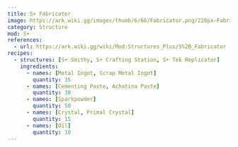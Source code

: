 ```yaml
---
title: S+ Fabricator
image: https://ark.wiki.gg/images/thumb/6/66/Fabricator.png/228px-Fabricator.png
category: Structure
mod: S+
references:
  - url: https://ark.wiki.gg/wiki/Mod:Structures_Plus/S%2B_Fabricator
recipes: 
  - structures: [S+ Smithy, S+ Crafting Station, S+ Tek Replicator]
    ingredients: 
      - names: [Metal Ingot, Scrap Metal Ingot]
        quantity: 35
      - names: [Cementing Paste, Achatina Paste]
        quantity: 30
      - names: [Sparkpowder]
        quantity: 50
      - names: [Crystal, Primal Crystal]
        quantity: 15      
      - names: [Oil]
        quantity: 10        
---
```

